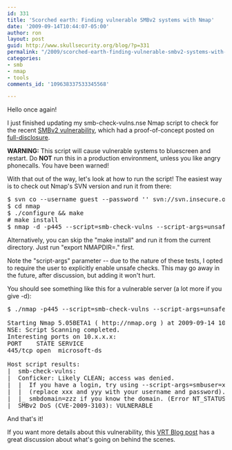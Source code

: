 ```yaml
---
id: 331
title: 'Scorched earth: Finding vulnerable SMBv2 systems with Nmap'
date: '2009-09-14T10:44:07-05:00'
author: ron
layout: post
guid: http://www.skullsecurity.org/blog/?p=331
permalink: "/2009/scorched-earth-finding-vulnerable-smbv2-systems-with-nmap"
categories:
- smb
- nmap
- tools
comments_id: '109638337533345568'

---
```


Hello once again! 

I just finished updating my smb-check-vulns.nse Nmap script to check for the recent <a href='http://www.microsoft.com/technet/security/advisory/975497.mspx'>SMBv2 vulnerability</a>, which had a proof-of-concept posted on <a href='http://seclists.org/fulldisclosure/2009/Sep/0039.html'>full-disclosure</a>. 

<strong>WARNING:</strong> This script will cause vulnerable systems to bluescreen and restart. Do <strong>NOT</strong> run this in a production environment, unless you like angry phonecalls. You have been warned! 
<!--more-->
With that out of the way, let's look at how to run the script! The easiest way is to check out Nmap's SVN version and run it from there:
<pre>
$ svn co --username guest --password '' svn://svn.insecure.org/nmap
$ cd nmap
$ ./configure && make
# make install
$ nmap -d -p445 --script=smb-check-vulns --script-args=unsafe=1 &lt;target&gt;
</pre>

Alternatively, you can skip the "make install" and run it from the current directory. Just run "export NMAPDIR=." first. 

Note the "script-args" parameter -- due to the nature of these tests, I opted to require the user to explicitly enable unsafe checks. This may go away in the future, after discussion, but adding it won't hurt. 

You should see something like this for a vulnerable server (a lot more if you give -d):
<pre>
$ ./nmap -p445 --script=smb-check-vulns --script-args=unsafe=1 10.x.x.x

Starting Nmap 5.05BETA1 ( http://nmap.org ) at 2009-09-14 10:39 CDT
NSE: Script Scanning completed.
Interesting ports on 10.x.x.x:
PORT    STATE SERVICE
445/tcp open  microsoft-ds

Host script results:
|  smb-check-vulns:
|  Conficker: Likely CLEAN; access was denied.
|  |  If you have a login, try using --script-args=smbuser=xxx,smbpass=yyy
|  |  (replace xxx and yyy with your username and password). Also try
|  |_ smbdomain=zzz if you know the domain. (Error NT_STATUS_ACCESS_DENIED)
|_ SMBv2 DoS (CVE-2009-3103): VULNERABLE
</pre>

And that's it! 

If you want more details about this vulnerability, this <a href='http://vrt-sourcefire.blogspot.com/2009/09/smbv2-quotes-dos-quotes.html'>VRT Blog post</a> has a great discussion about what's going on behind the scenes. 
